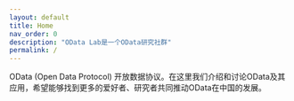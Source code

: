 ```yaml
---
layout: default
title: Home
nav_order: 0
description: "OData Lab是一个OData研究社群"
permalink: /
---
```


OData (Open Data Protocol) 开放数据协议。在这里我们介绍和讨论OData及其应用，希望能够找到更多的爱好者、研究者共同推动OData在中国的发展。
